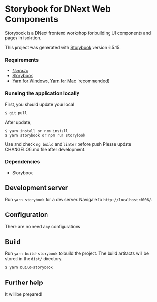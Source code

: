 # Storybook for DNext Web Components

Storybook is a DNext frontend workshop for building UI components and pages in isolation. 

This project was generated with [Storybook](https://github.com/storybookjs/storybook) version 6.5.15.
### Requirements

- [NodeJs](https://nodejs.org/en/download/)
- [Storybook](https://github.com/storybookjs/storybook)
- [Yarn for Windows](https://classic.yarnpkg.com/lang/en/docs/install/#windows-stable), [Yarn for Mac](https://classic.yarnpkg.com/lang/en/docs/install/#mac-stable) (recommended)

### Running the application locally

First, you should update your local
```shell
$ git pull
```
After update,

```shell
$ yarn install or npm install
$ yarn storybook or npm run storybook
```
Use and check  ` ng build ` and ` linter ` before push 
Please update CHANGELOG.md file after development.

### Dependencies

- Storybook

## Development server

Run `yarn storybook` for a dev server. Navigate to `http://localhost:6006/`. 

## Configuration

There are no need any configurations

## Build

Run `yarn build-storybook` to build the project. The build artifacts will be stored in the `dist/` directory. 

```shell
$ yarn build-storybook
```

## Further help

It will be prepared!
